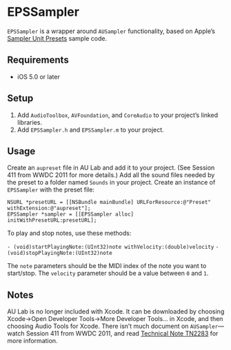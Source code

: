# EPSSampler

`EPSSampler` is a wrapper around `AUSampler` functionality, based on Apple’s [Sampler Unit Presets][sample] sample code.

## Requirements

- iOS 5.0 or later

## Setup

1. Add `AudioToolbox`, `AVFoundation`, and `CoreAudio` to your project’s linked libraries.
2. Add `EPSSampler.h` and `EPSSampler.m` to your project.

## Usage

Create an `aupreset` file in AU Lab and add it to your project. (See Session 411 from WWDC 2011 for more details.) Add all the sound files needed by the preset to a folder named `Sounds` in your project. Create an instance of `EPSSampler` with the preset file:

    NSURL *presetURL = [[NSBundle mainBundle] URLForResource:@"Preset" withExtension:@"aupreset"];
    EPSSampler *sampler = [[EPSSampler alloc] initWithPresetURL:presetURL];

To play and stop notes, use these methods:

`- (void)startPlayingNote:(UInt32)note withVelocity:(double)velocity`
`- (void)stopPlayingNote:(UInt32)note`

The `note` parameters should be the MIDI index of the note you want to start/stop. The `velocity` parameter should be a value between `0` and `1`.

## Notes

AU Lab is no longer included with Xcode. It can be downloaded by choosing Xcode->Open Developer Tools->More Developer Tools… in Xcode, and then choosing Audio Tools for Xcode. There isn’t much document on `AUSampler`—watch Session 411 from WWDC 2011, and read [Technical Note TN2283][tech-note] for more information.

[sample]: https://developer.apple.com/library/ios/samplecode/LoadPresetDemo/Introduction/Intro.html#//apple_ref/doc/uid/DTS40011214
[tech-note]: https://developer.apple.com/library/ios/samplecode/LoadPresetDemo/Introduction/Intro.html#//apple_ref/doc/uid/DTS40011214